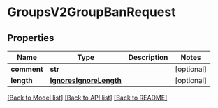 # GroupsV2GroupBanRequest

## Properties
Name | Type | Description | Notes
------------ | ------------- | ------------- | -------------
**comment** | **str** |  | [optional] 
**length** | [**IgnoresIgnoreLength**](IgnoresIgnoreLength.md) |  | [optional] 

[[Back to Model list]](../README.md#documentation-for-models) [[Back to API list]](../README.md#documentation-for-api-endpoints) [[Back to README]](../README.md)


